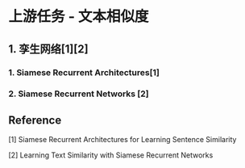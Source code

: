 # 上游任务 - 文本相似度



## 1. 孪生网络[1][2]

### 1. **Siamese Recurrent Architectures**[1]











### 2. Siamese Recurrent Networks [2]







## Reference

[1] Siamese Recurrent Architectures for Learning Sentence Similarity

[2] Learning Text Similarity with Siamese Recurrent Networks





